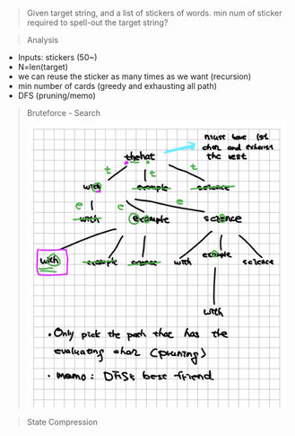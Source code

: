 > Given target string, and a list of stickers of words.  min num of sticker required to spell-out the target string?

> Analysis
+ Inputs: stickers (50~)
+ N=len(target)
+ we can reuse the sticker as many times as we want (recursion)
+ min number of cards (greedy and exhausting all path)
+ DFS (pruning/memo)
> Bruteforce - Search
> ![DFS](../rcs/691.png "691")


> State Compression



